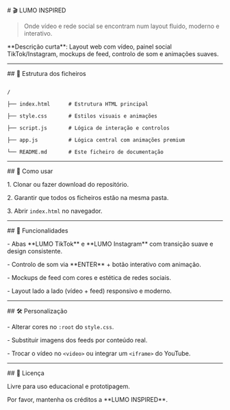 \# 🎬 LUMO INSPIRED

> Onde vídeo e rede social se encontram num layout fluido, moderno e interativo.



\*\*Descrição curta\*\*: Layout web com vídeo, painel social TikTok/Instagram, mockups de feed, controlo de som e animações suaves.



---



\## 📂 Estrutura dos ficheiros

```

/

├── index.html      # Estrutura HTML principal

├── style.css       # Estilos visuais e animações

├── script.js       # Lógica de interação e controlos

├── app.js          # Lógica central com animações premium

└── README.md       # Este ficheiro de documentação

```



---



\## 🚀 Como usar

1\. Clonar ou fazer download do repositório.

2\. Garantir que todos os ficheiros estão na mesma pasta.

3\. Abrir `index.html` no navegador.



---



\## 🎯 Funcionalidades

\- Abas \*\*LUMO TikTok\*\* e \*\*LUMO Instagram\*\* com transição suave e design consistente.

\- Controlo de som via \*\*ENTER\*\* + botão interativo com animação.

\- Mockups de feed com cores e estética de redes sociais.

\- Layout lado a lado (vídeo + feed) responsivo e moderno.



---



\## 🛠 Personalização

\- Alterar cores no `:root` do `style.css`.

\- Substituir imagens dos feeds por conteúdo real.

\- Trocar o vídeo no `<video>` ou integrar um `<iframe>` do YouTube.



---



\## 📜 Licença

Livre para uso educacional e prototipagem.  

Por favor, mantenha os créditos a \*\*LUMO INSPIRED\*\*.



